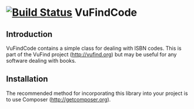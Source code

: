 [![Build Status](https://travis-ci.org/vufind-org/vufindcode.svg?branch=master)](https://travis-ci.org/vufind-org/vufind)
VuFindCode
==========

Introduction
------------
VuFindCode contains a simple class for dealing with ISBN codes. This is part of
the VuFind project (http://vufind.org) but may be useful for any software dealing
with books.


Installation
------------
The recommended method for incorporating this library into your project is to use
Composer (http://getcomposer.org).
